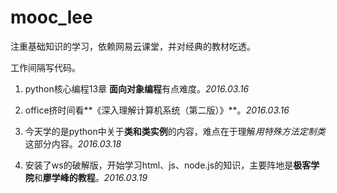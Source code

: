 # mooc_lee

注重基础知识的学习，依赖网易云课堂，并对经典的教材吃透。

工作间隔写代码。

1. python核心编程13章 **面向对象编程**有点难度。*2016.03.16*

2. office挤时间看**《深入理解计算机系统（第二版）》**。*2016.03.16*

3. 今天学的是python中关于**类和类实例**的内容，难点在于理解*用特殊方法定制类*这部分内容。*2016.03.18*

4. 安装了ws的破解版，开始学习html、js、node.js的知识，主要阵地是**极客学院**和**廖学峰的教程**。*2016.03.19*
